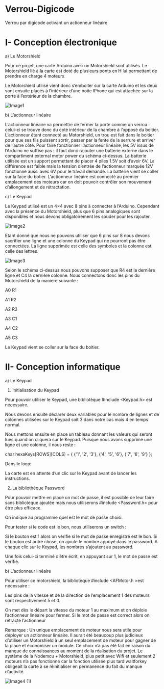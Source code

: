 # Verrou-Digicode

Verrou par digicode activant un actionneur linéaire.


# I-	Conception électronique

a)	Le Motorshield

Pour ce projet, une carte Arduino avec un Motorshield sont utilisés. Le Motorshield lié à la carte est doté de plusieurs ponts en H lui permettant de prendre en charge 4 moteurs.

Le Motorshield utilisé vient donc s’emboiter sur la carte Arduino et les deux sont ensuite placés à l’intérieur d’une boite IPhone qui est attachée sur la porte à l’extérieur de la chambre.

![Image1](https://user-images.githubusercontent.com/92324336/139721845-fbbda448-a35c-4a8e-94ab-cb61105cec80.jpg)

 
b)	L’actionneur linéaire

L’actionneur linéaire va permettre de fermer la porte comme un verrou : celui-ci se trouve donc du coté intérieur de la chambre à l’opposé du boitier. L’actionneur étant connecté au Motorshield, un trou est fait dans le boitier pour que ses fils puissent sortir, passer par la fente de la serrure et arriver de l’autre côté.
Pour faire fonctionner l’actionneur linéaire, les 5V issus de l’Arduino ne suffise pas : il faut donc rajouter une batterie externe dans le compartiment external motor power du schéma ci-dessus.
La batterie utilisée est un support permettant de placer 4 piles 1.5V soit d’avoir 6V. La différence est faible mais la tension d’entrée de l’actionneur marquée 12V fonctionne aussi avec 6V pour le travail demandé. La batterie vient se coller sur la face du botier.
L’actionneur linéaire est connecté au premier emplacement des moteurs car on doit pouvoir contrôler son mouvement d’allongement et de rétractation.


c)	Le Keypad

Le Keypad utilisé est un 4×4 avec 8 pins à connecter à l’Arduino. Cependant avec la présence du Motorshield, plus que 6 pins analogiques sont disponibles et nous devons obligatoirement les souder pour les rajouter.

![Image2](https://user-images.githubusercontent.com/92324336/139721882-de53c350-70a3-4f73-bdaa-bba8e765d101.jpg)

 
Etant donné que nous ne pouvons utiliser que 6 pins sur 8 nous devons sacrifier une ligne et une colonne du Keypad qui ne pourront pas être connectées.
La ligne supprimée est celle des symboles et la colonne est celle des lettres.

![Image3](https://user-images.githubusercontent.com/92324336/139721977-a61fb674-9a8a-491a-9093-0ce1aa1e3ebe.png)

 

Selon le schéma ci-dessus nous pouvons supposer que R4 est la dernière ligne et C4 la dernière colonne.
Nous connectons donc les pins du Motorshield de la manière suivante :



A0	R1

A1	R2

A2	R3

A3	C1

A4	C2

A5	C3

Le Keypad vient se coller sur la face du boitier.

# II-	Conception informatique 

a)	Le Keypad

1)	Initialisation du Keypad

Pour pouvoir utiliser le Keypad, une bibliotèque #include <Keypad.h> est nécessaire. 

Nous devons ensuite déclarer deux variables pour le nombre de lignes et de colonnes utilisées sur le Keypad soit 3 dans notre cas mais 4 en temps normal.

Nous mettons ensuite en place un tableau donnant les valeurs qui seront lues quand on cliquera sur le Keypad. Puisque nous avons supprimé une ligne et une colonne, il nous reste :

char hexaKeys[ROWS][COLS] = {
  {'1', '2', '3'},
  {'4', '5', '6'},
  {'7', '8', '9'}
};

Dans le loop:

La carte est en attente d’un clic sur le Keypad avant de lancer les instructions.

2)	La bibliothèque Password

Pour pouvoir mettre en place un mot de passe, il est possible de leur faire sans bibliotèque ajoutée mais nous utiliserons #include <Password.h> pour être plus efficace.

On indique au programme quel est le mot de passe choisi.

Pour tester si le code est le bon, nous utiliserons un switch :

Si le bouton est 1 alors on vérifie si le mot de passe enregistré est le bon.
Si le bouton est autre chose, on ajoute le nombre appuyé dans le password. A chaque clic sur le Keypad, les nombres s’ajoutent au password. 

Une fois celui-ci terminé d’être écrit, en appuyant sur 1, le mot de passe est vérifié.

b)	L’actionneur linéaire

Pour utiliser ce motorshield, la bibliotèque #include <AFMotor.h >est nécessaire :

Les pins de la vitesse et de la direction de l’emplacement 1 des moteurs sont  respectivement 5 et 0.

On met dès le départ la vitesse du moteur 1 au maximum et on déploie l’actionneur linéaire pour fermer.
Si le mot de passe est correct alors on rétracte l’actionneur

Remarque :
Un unique emplacement de moteur nous sera utile pour déployer un actionneur linéaire.
Il aurait été beaucoup plus judicieux d’utiliser un Motorshield à un seul emplacement de moteur pour gagner de la place et économiser un module. Ce choix n’a pas été fait en raison du manque de connaissances au moment de la réalisation du projet.
Le système de la Nodemcu + Motorshield, plus petit avec Wifi et seulement 2 moteurs n’a pas fonctionné car la fonction utilisée plus tard waitforkey obligeait la carte à se réinitialiser en permanence du fait du manque d’activité.

![Image4 (1)](https://user-images.githubusercontent.com/92324336/139722311-309ce73f-6b7e-4022-828f-737cbf0f8b2b.gif)

 
